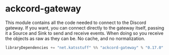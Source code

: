 # ackcord-gateway

This module contains all the code needed to connect to the Discord gateway. If you want, you can connect directly to the gateway itself, passing it a Source and Sink to send and receive events. When doing so you receive the objects as raw as they can be. No cache, and no normalization.

```scala
libraryDependencies += "net.katsstuff" %% "ackcord-gateway" % "0.17.0"
```
